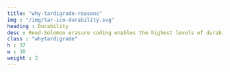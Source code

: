 ```yaml
---
title: "why-tardigrade-reasons"
img : "/img/tar-ico-durability.svg"
heading : Durability
desc : Reed-Solomon erasure coding enables the highest levels of durability for all files uploaded to the Tardigrade network.
class : "whytardigrade"
h : 37
w : 38
weight : 2
---
```

